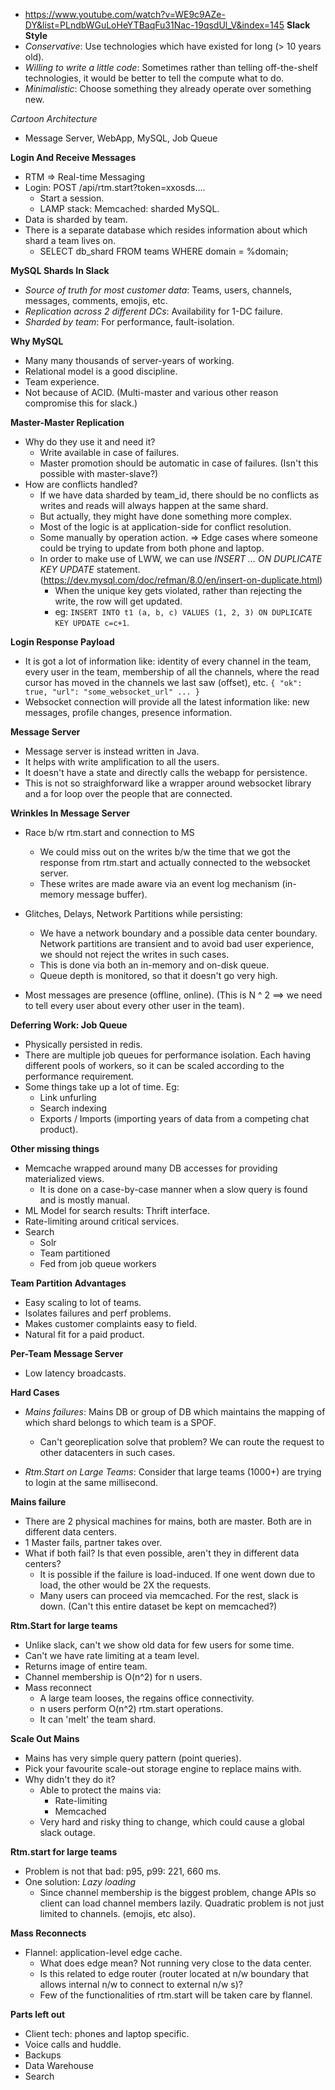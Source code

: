 
* https://www.youtube.com/watch?v=WE9c9AZe-DY&list=PLndbWGuLoHeYTBaqFu31Nac-19qsdUl_V&index=145
**Slack Style**
* *Conservative*: Use technologies which have existed for long (> 10 years old).
* *Willing to write a little code*: Sometimes rather than telling off-the-shelf technologies, it would be better to tell the compute what to do.
* *Minimalistic*: Choose something they already operate over something new.

*Cartoon Architecture*
* Message Server, WebApp, MySQL, Job Queue 

**Login And Receive Messages**
* RTM => Real-time Messaging
* Login: POST /api/rtm.start?token=xxosds....
    * Start a session.
    * LAMP stack: Memcached: sharded MySQL.
* Data is sharded by team.
* There is a separate database which resides information about which shard a team lives on.
    * SELECT db_shard FROM teams WHERE domain = %domain;

**MySQL Shards In Slack**
* *Source of truth for most customer data*: Teams, users, channels, messages, comments, emojis, etc.
* *Replication across 2 different DCs*: Availability for 1-DC failure.
* *Sharded by team*: For performance, fault-isolation.

**Why MySQL**
* Many many thousands of server-years of working.
* Relational model is a good discipline. 
* Team experience.
* Not because of ACID. (Multi-master and various other reason compromise this for slack.)

**Master-Master Replication**
* Why do they use it and need it?
    * Write available in case of failures.
    * Master promotion should be automatic in case of failures. (Isn't this possible with master-slave?)
* How are conflicts handled?
    * If we have data sharded by team_id, there should be no conflicts as writes and reads will always happen at the same shard.
    * But actually, they might have done something more complex.
    * Most of the logic is at application-side for conflict resolution.
    * Some manually by operation action. => Edge cases where someone could be trying to update from both phone and laptop.
    * In order to make use of LWW, we can use *INSERT ... ON DUPLICATE KEY UPDATE* statement. (https://dev.mysql.com/doc/refman/8.0/en/insert-on-duplicate.html)
        * When the unique key gets violated, rather than rejecting the write, the row will get updated.
        * eg: `INSERT INTO t1 (a, b, c) VALUES (1, 2, 3) ON DUPLICATE KEY UPDATE c=c+1`.

**Login Response Payload**
* It is got a lot of information like: identity of every channel in the team, every user in the team, membership of all the channels, where the read cursor has moved in the channels we last saw (offset), etc.
`{
    "ok": true,
    "url": "some_websocket_url"
    ...
}`
* Websocket connection will provide all the latest information like: new messages, profile changes, presence information.

**Message Server**
* Message server is instead written in Java.
* It helps with write amplification to all the users.
* It doesn't have a state and directly calls the webapp for persistence.
* This is not so straighforward like a wrapper around websocket library and a for loop over the people that are connected.

**Wrinkles In Message Server**
* Race b/w rtm.start and connection to MS
    * We could miss out on the writes b/w the time that we got the response from rtm.start and actually connected to the websocket server.
    * These writes are made aware via an event log mechanism (in-memory message buffer).

* Glitches, Delays, Network Partitions while persisting:
    * We have a network boundary and a possible data center boundary. Network partitions are transient and to avoid bad user experience, we should not reject the writes in such cases.
    * This is done via both an in-memory and on-disk queue.
    * Queue depth is monitored, so that it doesn't go very high.

* Most messages are presence (offline, online). (This is N ^ 2 ==> we need to tell every user about every other user in the team).

**Deferring Work: Job Queue**
* Physically persisted in redis.
* There are multiple job queues for performance isolation. Each having different pools of workers, so it can be scaled according to the performance requirement.
* Some things take up a lot of time. Eg:
    * Link unfurling
    * Search indexing
    * Exports / Imports (importing years of data from a competing chat product).

**Other missing things**
* Memcache wrapped around many DB accesses for providing materialized views.
    * It is done on a case-by-case manner when a slow query is found and is mostly manual.
* ML Model for search results: Thrift interface.
* Rate-limiting around critical services.
* Search
    * Solr
    * Team partitioned
    * Fed from job queue workers

**Team Partition Advantages**
* Easy scaling to lot of teams.
* Isolates failures and perf problems.
* Makes customer complaints easy to field.
* Natural fit for a paid product.

**Per-Team Message Server**
* Low latency broadcasts.

**Hard Cases**
* *Mains failures*: Mains DB or group of DB which maintains the mapping of which shard belongs to which team is a SPOF.
    * Can't georeplication solve that problem? We can route the request to other datacenters in such cases.

* *Rtm.Start on Large Teams*: Consider that large teams (1000+) are trying to login at the same millisecond.

**Mains failure**
* There are 2 physical machines for mains, both are master. Both are in different data centers.
* 1 Master fails, partner takes over.
* What if both fail? Is that even possible, aren't they in different data centers?
    * It is possible if the failure is load-induced. If one went down due to load, the other would be 2X the requests.
    * Many users can proceed via memcached. For the rest, slack is down. (Can't this entire dataset be kept on memcached?)

**Rtm.Start for large teams**
* Unlike slack, can't we show old data for few users for some time.
* Can't we have rate limiting at a team level.
* Returns image of entire team.
* Channel membership is O(n^2) for n users.
* Mass reconnect
    * A large team looses, the regains office connectivity.
    * n users perform O(n^2) rtm.start operations.
    * It can 'melt' the team shard.

**Scale Out Mains**
* Mains has very simple query pattern (point queries). 
* Pick your favourite scale-out storage engine to replace mains with.
* Why didn't they do it?
    * Able to protect the mains via:
        * Rate-limiting
        * Memcached
    * Very hard and risky thing to change, which could cause a global slack outage.

**Rtm.start for large teams**
* Problem is not that bad: p95, p99: 221, 660 ms.
* One solution: *Lazy loading*
    * Since channel membership is the biggest problem, change APIs so client can load channel members lazily. Quadratic problem is not just limited to channels. (emojis, etc also).

**Mass Reconnects**
* Flannel: application-level edge cache.
    * What does edge mean? Not running very close to the data center.
    * Is this related to edge router (router located at n/w boundary that allows internal n/w to connect to external n/w s)?
    * Few of the functionalities of rtm.start will be taken care by flannel.

**Parts left out**
* Client tech: phones and laptop specific.
* Voice calls and huddle.
* Backups
* Data Warehouse
* Search